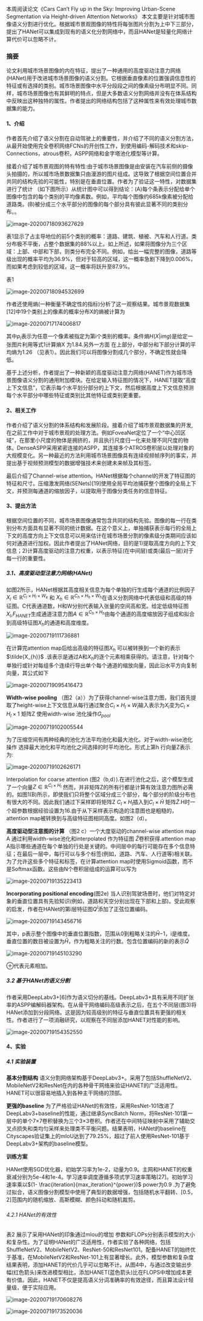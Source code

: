 本周阅读论文《Cars Can’t Fly up in the Sky: Improving Urban-Scene Segmentation via
Height-driven Attention Networks》 本文主要是针对城市图像语义分割进行优化。根据城市景观图像的特性将每张图片分割为上中下三部分，提出了HANet可以集成到现有的语义化分割网络中，而且HANet是轻量化网络计算代价可以忽略不计。



### 摘要

论文利用城市场景图像的内在特征，提出了一种通用的高度驱动注意力网络(HANet)用于改进城市场景图像的语义分割。它根据垂直像素的位置强调信息性的特征或有选择的类别。城市场景图像中水平分段段之间的像素级分布明显不同。同样，城市场景图像也有其鲜明的特点，但是大多数语义分割网络并没有在体系结构中反映出这种独特的属性。作者提出的网络结构包括了这种属性来有效处理城市数据集的能力。



#### 1、介绍

作者首先介绍了语义分割在自动驾驶上的重要性，并介绍了不同的语义分割方法，从最开始使用完全卷积网络FCNs的开创性工作，到使用编码-解码技术和skip-Connections，atrous卷积，ASPP网络和金字塔池化模型等计算。

接着介绍了城市景观图的特有特性:由于城市场景图像是由安装在汽车前侧的摄像头拍摄的，所以城市场景数据集只由漫游的图片组成。这导致了根据空间位置合并共同的结构先验的可能性，特别是在垂直位置。作者为了验证这一特性，对数据集进行了统计 （如下图所示）从统计图中可以得到结论：(A)每个条表示分配给单个图像中包含的每个类别的平均像素数。例如，平均每个图像约685k像素被分配给道路类。(B)被分成三个水平部分的图像的每个部分具有彼此显著不同的类别分布。。

![image-20200718093627629](D:\MarkDown\DeepLearning\img\image-20200718093627629.png)

表1显示了占主导地位的前5个类别的概率：道路、建筑、植被、汽车和人行道。类分布极不平衡，占整个数据集的88%以上。如上所述，如果将图像分为三个区域：上部、中部和下部，则类分布完全不同。例如，给出一幅完整的图像，道路等级出现的概率平均为36.9%，但对于较高的区域，这一概率急剧下降到0.006%，而如果考虑到较低的区域，这一概率将跃升至87.9%。

表1 

![image-20200718094532699](D:\MarkDown\DeepLearning\img\image-20200718094532699.png)



作者还使用熵(一种衡量不确定性的指标)分析了这一观察结果。城市景观数据集[12]中19个类别上的像素的概率分布X的熵被计算为

![image-20200717174006817](D:\MarkDown\DeepLearning\img\image-20200717174006817.png)

其中$p_i$表示为任意一个像素被指定为第i个类别的概率。条件熵$H(X|img)$是给定一张图片利用等式1计算熵X 为1.84.另外一方面 在上部分，中部分和下部分计算的平均熵为1.26 （见表1）。因此我们可以将图像分割成几个部分，不确定性就会降低。



基于上述分析，作者提出了一种新颖的高度驱动注意力网络(HANET)作为城市场景图像语义分割的通用附加模块。在给定输入特征图的情况下，HANET提取“高度上下文信息”，它表示每个水平划分部分的上下文，然后根据高度上下文信息预测每个水平部分中哪些特征或类别比其他特征或类别更重要。



#### 2、相关工作

作者介绍了语义分割的体系结构和发展阶段。接着介绍了城市景观数据集的开发,在之前工作中对于城市景观的处理方法。例如FoveaNet定位了一个“中心凹区域”，在那里小尺度的物体是拥挤的，并且执行尺度归一化来处理不同尺度的物体。DenseASPP采用紧密连接的ASPP，其连接多个ATROS卷积层以处理对象的大规模变化。另一种最近的方法利用城市场景图像具有连续视频帧序列的事实，并提出基于视频预测模型的数据增强技术来创建未来帧及其标签。

最后介绍了Channel-wise attention。HANet根据每个channel的开发了特征图的特征和尺寸。压缩激发网络(SENets)[19]使用全局平均池捕获整个图像的全局上下文，并预测每通道的缩放因子，以提取用于图像分类任务的信息特征。



#### 3、提出方法

根据空间位置的不同，城市场景图像通常包含共同的结构先验。图像的每一行在类别分布方面具有显著不同的统计数据。在这个意义上，单独捕获表示每行的全局上下文的高度方向上下文信息可以用来估计在城市场景分割的像素级分类期间应该如何对通道进行加权。因此作者提出了HANet网络，目的是1)提取高度方向的上下文信息；2)计算高度驱动的注意力权重，以表示特征(在中间层)或类(最后一层)对于每一行的重要性。

##### 3.1、高度驱动型注意力网络(HANet)

如图2所示，HANet根据其高度相关信息为每个单独的行生成每个通道的比例因子$X_l\in\mathbb{R}^{C_l \times H_l \times W_e}$ 和 $X_h \in \mathbb{R}^{C_h \times H_h \times W_h}$在语义分割网络中代表低级和高级的特征图。C代表通道数，H和W分别代表输入张量的空间高和宽。给定低级特征图$X_l$,$F_{HANET}$生成通道注意力图$A\in \mathbb{R}^{C_h \times H_h}$由每个通道的高度缩放因子组成和拟合到高级特征图$X_{h}$的通道和高度维度。

![image-20200719111736881](D:\MarkDown\DeepLearning\img\image-20200719111736881.png)

在计算完attention map后给出高级的特征图$X_h$ 可以被转换到一个新的表示$\tilde{X_{h}}$ .该表示是通过A和$X_{h}$的逐个元素相乘获得的。请注意，针对每个单独行或针对每组多个连续行导出单个每个通道的缩放向量，因此沿水平方向复制向量，其公式如下

![image-20200719095416473](D:\MarkDown\DeepLearning\img\image-20200719095416473.png)

**Width-wise pooling** （图2（a））为了获得channel-wise注意力图，我们首先提取了height-wise上下文信息从每行通过聚合$C_l \times H_l \times W_l$输入表示为$X_{l}$变为$C_l \times H_l \times 1$ 矩阵Z 使用width-wise 池化操作$G_{pool}$

![image-20200719102005544](D:\MarkDown\DeepLearning\img\image-20200719102005544.png)

为了压缩空间有两种经典的池化方法平均池化和最大池化。对于width-wise池化操作 选择最大池化和平均池化之间选择的时平均池化。形式上第h 行向量Z表示为:

![image-20200719102626171](D:\MarkDown\DeepLearning\img\image-20200719102626171.png)

Interpolation for coarse attention (图2（b,d）).在进行池化之后，这个模型生成了一个向量$Z\in \mathbb{R}^{C_l \times H_l}$ 然而，并非矩阵Z的所有行都是计算有效注意力图所必需的。如图1(B)所示，即使我们只将整个区域分成三个部分，每个部分的阶级分布也有很大的不同。因此我们通过下采样即将矩阵Z $C_l \times H_l$插入到$C_l \times \tilde{H}$ 矩阵$\tilde{Z}$.H时一个超参数根据经验设置为16.由于从下采样表示构造的注意图也是粗糙的，attention map被转换到与高级特征图相同高度。如图2（d）。

**高度驱动型注意图的计算** （图2 c）一个大度驱动的channel-wise attention map A 通过利用width-wise池化和interpolated 作为特征图 $\widehat{Z}$卷积获得.attention map A指示哪些通道在每个单独的行处是关键的。中间层中的每行可能存在多个信息特征；在最后一层中，每行可以与多个标签(例如，道路、汽车、人行道等)相关联。为了允许这些多个特征和标签，在计算attention map时使用Sigmoid函数，而不是Softmax函数。这些由N个卷积层组成的运算可以写为

![image-20200719135223413](D:\MarkDown\DeepLearning\img\image-20200719135223413.png)

**Incorporating positional encoding**(图2e)  当人识别驾驶场景时，他们对特定对象的垂直位置具有先验知识(例如，道路和天空分别出现在下部和上部)。受此观察的启发，作者在HANet的第i层特征图$Q^i$添加了正弦位置编码。

![image-20200719143456716](D:\MarkDown\DeepLearning\img\image-20200719143456716.png)

其中，p表示整个图像中的垂直位置指数，范围从0到粗略关注的$\widehat{H}$−1，i是维度。垂直位置的数目被设置为$\widehat{H}$，作为粗略关注的行数。包含位置编码的新的表示$\tilde{Q}$

![image-20200719145103290](D:\MarkDown\DeepLearning\img\image-20200719145103290.png)

$\oplus$代表元素相加。

##### 3.2 基于HANet的语义分割

作者采用DeepLabv3+[6]作为语义切分的基线。DeepLabv3+具有采用不同扩张率的ASPP编解码器架构。在从骨干网络编码高级表示之后，在五个不同层(图3)将HANet添加到分段网络。这是因为较高级别的特征与垂直位置具有更强的相关性。作者进行了一项消融研究，以观察在不同层添加HANET对性能的影响。

![image-20200719154352550](D:\MarkDown\DeepLearning\img\image-20200719154352550.png)

#### 4、实验

##### 4.1 实验装置

**基本分割结构**  语义分割网络架构基于DeepLabv3+。采用了包括ShuffleNetV2、MobileNetV2和ResNet在内的各种骨干网络来验证HANET的广泛适用性。HANET可以很容易地插入到各种主干网络的顶部。



**更强的baseline**  为了严格验证HANet的有效性，采用ResNet-101改进了DeepLabv3+baseline的性能，通过继承SyncBatch Norm，将ResNet-101第一层中的单个7×7卷积替换为三个3×3卷积。作者还在中间特征映射中采用了辅助交叉点损失和类均匀采样来处理类不平衡问题。结果表明，HANet的baseline在Cityscapes验证集上的mIoU达到了79.25%，超过了前人使用ResNet-101基于DeepLabv3+架构的baseline模型。



**训练方案**

HANet使用SGD优化器，初始学习率为1e-2，动量为0.9。主网和HANET的权重衰减分别为5e-4和1e-4。学习速率调度遵循多项式学习速率策略[27]。初始学习速率乘以$(1- \frac{iteration}{max_iteration}^{power})$ power为0.9 .为了避免过拟合，语义图像分割模型中使用了典型的数据增强，包括随机水平翻转、[0.5，2]范围内的随机缩放、高斯模糊、颜色抖动和随机裁剪。



###### 4.2.1 HANet的有效性

表2 展示了采用HANet的印象通过mIou的增加 参数和FLOPs分别表示模型的大小和复杂性。为了证明HANet的广泛适用性，作者实验了各种网络，包括ShuffleNetV2、MobileNetV2、ResNet-50和ResNet101。配备HANET的始终优于基准，在MobileNetV2和ResNet-101上有显著增长。此外，模型参数和复杂度结果表明，添加HANET的代价几乎可以忽略不计。从图4中，与通过改变输出步幅(红色箭头)来改进模型相比，添加HANET(蓝色箭头)比在FLOPS中增加成本更有价值。因此，HANET不仅是提高语义分词准确率的有效途径，而且算法设计轻量级，便于实际应用。

![image-20200719170608276](D:\MarkDown\DeepLearning\img\image-20200719170608276.png)

![image-20200719173520036](D:\MarkDown\DeepLearning\img\image-20200719173520036.png)

